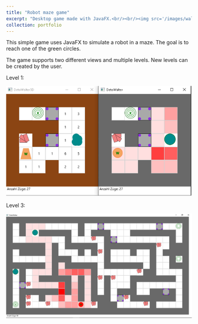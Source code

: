 ```yaml
---
title: "Robot maze game"
excerpt: "Desktop game made with JavaFX.<br/><br/><img src='/images/walter1.png'>"
collection: portfolio
---
```


This simple game uses JavaFX to simulate a robot in a maze. The goal is to reach one of the green circles. 

The game supports two different views and multiple levels. New levels can be created by the user. 

Level 1:

<img src='/images/walter.png'>


Level 3:

<img src='/images/walter2.png'>

